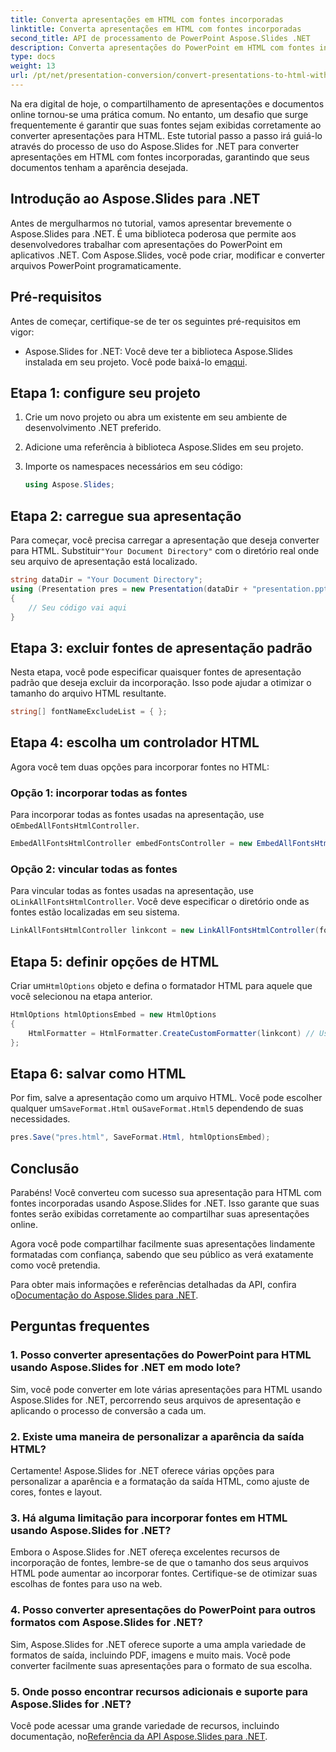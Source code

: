 ```yaml
---
title: Converta apresentações em HTML com fontes incorporadas
linktitle: Converta apresentações em HTML com fontes incorporadas
second_title: API de processamento de PowerPoint Aspose.Slides .NET
description: Converta apresentações do PowerPoint em HTML com fontes incorporadas usando Aspose.Slides for .NET. Mantenha a originalidade perfeitamente.
type: docs
weight: 13
url: /pt/net/presentation-conversion/convert-presentations-to-html-with-embedded-fonts/
---
```


Na era digital de hoje, o compartilhamento de apresentações e documentos online tornou-se uma prática comum. No entanto, um desafio que surge frequentemente é garantir que suas fontes sejam exibidas corretamente ao converter apresentações para HTML. Este tutorial passo a passo irá guiá-lo através do processo de uso do Aspose.Slides for .NET para converter apresentações em HTML com fontes incorporadas, garantindo que seus documentos tenham a aparência desejada.

## Introdução ao Aspose.Slides para .NET

Antes de mergulharmos no tutorial, vamos apresentar brevemente o Aspose.Slides para .NET. É uma biblioteca poderosa que permite aos desenvolvedores trabalhar com apresentações do PowerPoint em aplicativos .NET. Com Aspose.Slides, você pode criar, modificar e converter arquivos PowerPoint programaticamente.

## Pré-requisitos

Antes de começar, certifique-se de ter os seguintes pré-requisitos em vigor:

-  Aspose.Slides for .NET: Você deve ter a biblioteca Aspose.Slides instalada em seu projeto. Você pode baixá-lo em[aqui](https://releases.aspose.com/slides/net/).

## Etapa 1: configure seu projeto

1. Crie um novo projeto ou abra um existente em seu ambiente de desenvolvimento .NET preferido.

2. Adicione uma referência à biblioteca Aspose.Slides em seu projeto.

3. Importe os namespaces necessários em seu código:

   ```csharp
   using Aspose.Slides;
   ```

## Etapa 2: carregue sua apresentação

 Para começar, você precisa carregar a apresentação que deseja converter para HTML. Substituir`"Your Document Directory"` com o diretório real onde seu arquivo de apresentação está localizado.

```csharp
string dataDir = "Your Document Directory";
using (Presentation pres = new Presentation(dataDir + "presentation.pptx"))
{
    // Seu código vai aqui
}
```

## Etapa 3: excluir fontes de apresentação padrão

Nesta etapa, você pode especificar quaisquer fontes de apresentação padrão que deseja excluir da incorporação. Isso pode ajudar a otimizar o tamanho do arquivo HTML resultante.

```csharp
string[] fontNameExcludeList = { };
```

## Etapa 4: escolha um controlador HTML

Agora você tem duas opções para incorporar fontes no HTML:

### Opção 1: incorporar todas as fontes

 Para incorporar todas as fontes usadas na apresentação, use o`EmbedAllFontsHtmlController`.

```csharp
EmbedAllFontsHtmlController embedFontsController = new EmbedAllFontsHtmlController(fontNameExcludeList);
```

### Opção 2: vincular todas as fontes

 Para vincular todas as fontes usadas na apresentação, use o`LinkAllFontsHtmlController`. Você deve especificar o diretório onde as fontes estão localizadas em seu sistema.

```csharp
LinkAllFontsHtmlController linkcont = new LinkAllFontsHtmlController(fontNameExcludeList, @"C:\Windows\Fonts\");
```

## Etapa 5: definir opções de HTML

 Criar um`HtmlOptions` objeto e defina o formatador HTML para aquele que você selecionou na etapa anterior.

```csharp
HtmlOptions htmlOptionsEmbed = new HtmlOptions
{
    HtmlFormatter = HtmlFormatter.CreateCustomFormatter(linkcont) // Use embedFontsController para incorporar todas as fontes
};
```

## Etapa 6: salvar como HTML

 Por fim, salve a apresentação como um arquivo HTML. Você pode escolher qualquer um`SaveFormat.Html` ou`SaveFormat.Html5` dependendo de suas necessidades.

```csharp
pres.Save("pres.html", SaveFormat.Html, htmlOptionsEmbed);
```

## Conclusão

Parabéns! Você converteu com sucesso sua apresentação para HTML com fontes incorporadas usando Aspose.Slides for .NET. Isso garante que suas fontes serão exibidas corretamente ao compartilhar suas apresentações online.

Agora você pode compartilhar facilmente suas apresentações lindamente formatadas com confiança, sabendo que seu público as verá exatamente como você pretendia.

 Para obter mais informações e referências detalhadas da API, confira o[Documentação do Aspose.Slides para .NET](https://reference.aspose.com/slides/net/).

## Perguntas frequentes

### 1. Posso converter apresentações do PowerPoint para HTML usando Aspose.Slides for .NET em modo lote?

Sim, você pode converter em lote várias apresentações para HTML usando Aspose.Slides for .NET, percorrendo seus arquivos de apresentação e aplicando o processo de conversão a cada um.

### 2. Existe uma maneira de personalizar a aparência da saída HTML?

Certamente! Aspose.Slides for .NET oferece várias opções para personalizar a aparência e a formatação da saída HTML, como ajuste de cores, fontes e layout.

### 3. Há alguma limitação para incorporar fontes em HTML usando Aspose.Slides for .NET?

Embora o Aspose.Slides for .NET ofereça excelentes recursos de incorporação de fontes, lembre-se de que o tamanho dos seus arquivos HTML pode aumentar ao incorporar fontes. Certifique-se de otimizar suas escolhas de fontes para uso na web.

### 4. Posso converter apresentações do PowerPoint para outros formatos com Aspose.Slides for .NET?

Sim, Aspose.Slides for .NET oferece suporte a uma ampla variedade de formatos de saída, incluindo PDF, imagens e muito mais. Você pode converter facilmente suas apresentações para o formato de sua escolha.

### 5. Onde posso encontrar recursos adicionais e suporte para Aspose.Slides for .NET?

 Você pode acessar uma grande variedade de recursos, incluindo documentação, no[Referência da API Aspose.Slides para .NET](https://reference.aspose.com/slides/net/).
